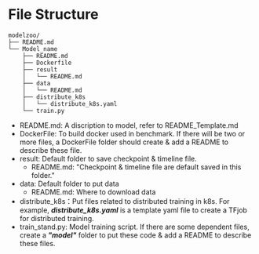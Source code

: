 # File Structure

```
modelzoo/
├── README.md
└── Model_name
    ├── README.md 
    ├── Dockerfile 
    ├── result
    │   └── README.md
    ├── data
    │   └── README.md  
    ├── distribute_k8s
    │   └── distribute_k8s.yaml  
    └── train.py
```
- README.md: A discription to model, refer to README_Template.md
- DockerFile: To build docker used in benchmark. If there will be two or more files, a DockerFile folder should create & add a README to describe these file.
- result: Default folder to save checkpoint & timeline file.
  - README.md: "Checkpoint & timeline file are default saved in this folder."
- data: Default folder to put data
  - README.md: Where to download data
- distribute_k8s：Put files related to distributed training in k8s. For example, ***distribute_k8s.yaml*** is a template yaml file to create a TFjob for distributed training.
- train_stand.py: Model training script. If there are some dependent files, create a ***"model"*** folder to put these code & add a README to describe these files.